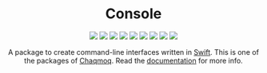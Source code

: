 <div align="center">
    <h1>Console</h1>
    <p>
        <a href="https://swift.org/download/#releases"><img src="https://img.shields.io/badge/swift-5.3+-brightgreen.svg" /></a>
        <a href="https://github.com/chaqmoq/console/blob/master/LICENSE/"><img src="https://img.shields.io/badge/license-MIT-brightgreen.svg" /></a>
        <a href="https://github.com/chaqmoq/console/actions"><img src="https://github.com/chaqmoq/console/workflows/ci/badge.svg" /></a>
        <a href="https://www.codacy.com/gh/chaqmoq/console/dashboard?utm_source=github.com&amp;utm_medium=referral&amp;utm_content=chaqmoq/console&amp;utm_campaign=Badge_Grade"><img src="https://app.codacy.com/project/badge/Grade/bf433af6cc5940949964b1dc25bc7362" /></a>
        <a href="https://codecov.io/gh/chaqmoq/console"><img src="https://codecov.io/gh/chaqmoq/console/branch/main/graph/badge.svg?token=3zEcxxgxjb" /></a>
        <a href="https://sonarcloud.io/project/overview?id=chaqmoq_console"><img src="https://sonarcloud.io/api/project_badges/measure?project=chaqmoq_console&metric=alert_status" /></a>
        <a href="https://chaqmoq.dev/console/"><img src="https://github.com/chaqmoq/console/raw/gh-pages/badge.svg" /></a>
        <a href="https://github.com/chaqmoq/console/blob/master/CONTRIBUTING.md"><img src="https://img.shields.io/badge/contributing-guide-brightgreen.svg" /></a>
        <a href="https://t.me/chaqmoqdev"><img src="https://img.shields.io/badge/telegram-chaqmoqdev-brightgreen.svg" /></a>
    </p>
    <p>A package to create command-line interfaces written in <a href="https://swift.org">Swift</a>. This is one of the packages of <a href="https://chaqmoq.dev">Chaqmoq</a>. Read the <a href="https://docs.chaqmoq.dev">documentation</a> for more info.</p>
</div>
